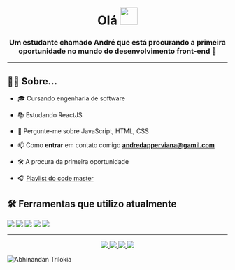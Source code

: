 <h1 align="center">Olá <img src="https://raw.githubusercontent.com/kaueMarques/kaueMarques/master/hi.gif" width="40"/></h1>
<h3 align="center">Um estudante chamado André que está procurando a primeira oportunidade no mundo do desenvolvimento front-end 🚀 </h3>

<hr />

## 👦🏻  Sobre...
- 🎓 Cursando engenharia de software  

- 📚 Estudando ReactJS

- 💬 Pergunte-me sobre JavaScript, HTML, CSS 

- 📫 Como **entrar** em contato comigo **andredapperviana@gamil.com**

- 🛠 A procura da primeira oportunidade 

- 🎧 <a href="https://open.spotify.com/playlist/6iRylA8BkuzqsBRrDApGjO?si=1636202191604245">Playlist do code master</a>


## 🛠 Ferramentas que utilizo atualmente 

<img src="https://img.shields.io/badge/HTML5-E34F26?style=for-the-badge&logo=html5&logoColor=white">
<img src="https://img.shields.io/badge/CSS3-1572B6?style=for-the-badge&logo=css3&logoColor=white">
<img src="https://img.shields.io/badge/JavaScript-F7DF1E?style=for-the-badge&logo=javascript&logoColor=black">
<img src="https://img.shields.io/badge/Visual_Studio_Code-0078D4?style=for-the-badge&logo=visual%20studio%20code&logoColor=white">
<img src="https://img.shields.io/badge/Windows-0078D6?style=for-the-badge&logo=windows&logoColor=whit">

<hr/>

<p align="center">
    <a href="https://www.instagram.com/andre_gust_viana/" target="blank">
        <img src="https://img.shields.io/badge/Instagram-E4405F?style=for-the-badge&logo=instagram&logoColor=white">
    </a>
    <a href="https://www.linkedin.com/in/andr%C3%A9-viana-133353190/" target="blank">
    <img src="https://img.shields.io/badge/LinkedIn-0077B5?style=for-the-badge&logo=linkedin&logoColor=white">
    </a>
    <a href="https://twitter.com/andregustviana" target="blank">
        <img src="https://img.shields.io/badge/Twitter-1DA1F2?style=for-the-badge&logo=twitter&logoColor=white">
    </a>
    <a href="https://www.facebook.com/andre.dapper.121 target="blank"">
        <img src="https://img.shields.io/badge/Facebook-1877F2?style=for-the-badge&logo=facebook&logoColor=white">
    </a>
</p>

![Abhinandan Trilokia](https://raw.githubusercontent.com/Trilokia/Trilokia/379277808c61ef204768a61bbc5d25bc7798ccf1/bottom_header.svg)

